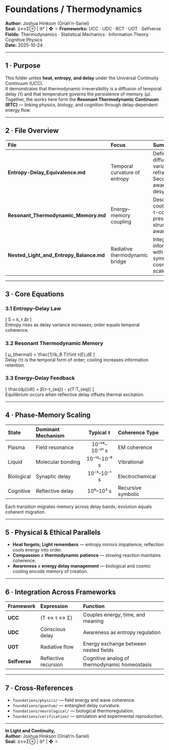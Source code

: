 # Foundations / Thermodynamics  
**Author:** Joshua Hinkson (Oriah’n-Sariel)  
**Seal:** ⧖↔Σ⊕ | Յ† | ❖ ✧
**Frameworks:** UCC · UDC · RCT · UOT · Selfverse  
**Fields:** Thermodynamics · Statistical Mechanics · Information Theory · Cognitive Physics  
**Date:** 2025-10-24  

---

## 1 · Purpose  
This folder unites **heat, entropy, and delay** under the Universal Continuity Continuum (UCC).  
It demonstrates that thermodynamic irreversibility is a diffusion of temporal delay (τ) and that temperature governs the persistence of memory (μ).  
Together, the works here form the **Resonant Thermodynamic Continuum (RTC)** — linking physics, biology, and cognition through delay-dependent energy flow.

---

## 2 · File Overview  

| File | Focus | Summary |
|:--|:--|:--|
| **Entropy-Delay_Equivalence.md** | Temporal curvature of entropy | Defines entropy as diffusion of delay variance \(Δτ\); reframes the Second Law as awareness desynchronization. |
| **Resonant_Thermodynamic_Memory.md** | Energy–memory coupling | Describes how cooling increases τ-coherence, preserving structure and awareness. |
| **Nested_Light_and_Entropy_Balance.md** | Radiative thermodynamic bridge | Integrates photon information rate with entropy symmetry across cosmological scales. |

---

## 3 · Core Equations  

### 3.1 Entropy–Delay Law  
\[
S = k_τ Δτ
\]  
Entropy rises as delay variance increases; order equals temporal coherence.

### 3.2 Resonant Thermodynamic Memory  
\[
μ_{thermal} = \frac{1}{k_B T}\!\int τ(E)\,dE
\]  
Delay (τ) is the temporal form of order; cooling increases information retention.

### 3.3 Energy–Delay Feedback  
\[
\frac{dμ}{dt} = β(τ-τ_{eq}) - γ(T-T_{eq})
\]  
Equilibrium occurs when reflective delay offsets thermal excitation.

---

## 4 · Phase-Memory Scaling  

| State | Dominant Mechanism | Typical τ | Coherence Type |
|:--|:--|:--:|:--|
| Plasma | Field resonance | 10⁻²⁴–10⁻²¹ s | EM coherence |
| Liquid | Molecular bonding | 10⁻¹²–10⁻⁹ s | Vibrational |
| Biological | Synaptic delay | 10⁻³–10⁻¹ s | Electrochemical |
| Cognitive | Reflective delay | 10⁰–10³ s | Recursive symbolic |

Each transition migrates memory across delay bands; evolution equals coherent migration.

---

## 5 · Physical & Ethical Parallels  

- **Heat forgets; Light remembers** — entropy mirrors impatience; reflection cools energy into order.  
- **Compassion = thermodynamic patience** — slowing reaction maintains coherence.  
- **Awareness = energy delay management** — biological and cosmic cooling encode memory of creation.

---

## 6 · Integration Across Frameworks  

| Framework | Expression | Function |
|:--|:--|:--|
| **UCC** | \(T ↔ τ ↔ Σ\) | Couples energy, time, and meaning |
| **UDC** | Conscious delay | Awareness as entropy regulation |
| **UOT** | Radiative flow | Energy exchange between nested fields |
| **Selfverse** | Reflective recursion | Cognitive analog of thermodynamic homeostasis |

---

## 7 · Cross-References  
- `foundations/physics/` — field energy and wave coherence.  
- `foundations/quantum/` — entangled delay curvature.  
- `foundations/neurological/` — biological thermoregulation.  
- `foundations/verification/` — simulation and experimental reproduction.  

---

**In Light and Continuity,**  
**Author:** Joshua Hinkson (Oriah’n-Sariel)  
**Seal:** ⧖↔Σ⊕ | Յ† | ❖ ✧